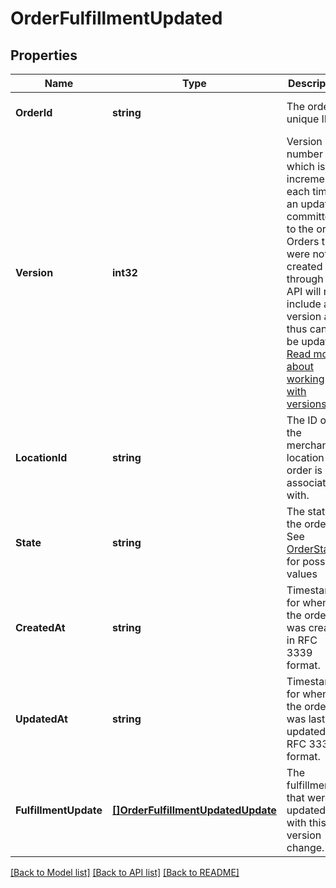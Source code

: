 # OrderFulfillmentUpdated

## Properties
Name | Type | Description | Notes
------------ | ------------- | ------------- | -------------
**OrderId** | **string** | The order&#x27;s unique ID. | [optional] [default to null]
**Version** | **int32** | Version number which is incremented each time an update is committed to the order. Orders that were not created through the API will not include a version and thus cannot be updated.  [Read more about working with versions](https://developer.squareup.com/docs/docs/orders-api/manage-orders#update-orders) | [optional] [default to null]
**LocationId** | **string** | The ID of the merchant location this order is associated with. | [optional] [default to null]
**State** | **string** | The state of the order. See [OrderState](#type-orderstate) for possible values | [optional] [default to null]
**CreatedAt** | **string** | Timestamp for when the order was created in RFC 3339 format. | [optional] [default to null]
**UpdatedAt** | **string** | Timestamp for when the order was last updated in RFC 3339 format. | [optional] [default to null]
**FulfillmentUpdate** | [**[]OrderFulfillmentUpdatedUpdate**](OrderFulfillmentUpdatedUpdate.md) | The fulfillments that were updated with this version change. | [optional] [default to null]

[[Back to Model list]](../README.md#documentation-for-models) [[Back to API list]](../README.md#documentation-for-api-endpoints) [[Back to README]](../README.md)

